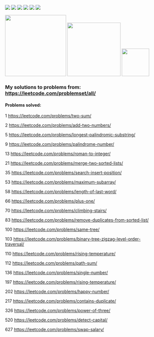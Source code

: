 <img src="https://img.shields.io/github/languages/code-size/jakubowiczish/leetcode-solutions?style=for-the-badge"> <img src="https://img.shields.io/github/repo-size/jakubowiczish/leetcode-solutions?color=purple&style=for-the-badge"> 
<img src="https://img.shields.io/github/languages/count/jakubowiczish/leetcode-solutions?color=green&style=for-the-badge"> 
<img src="https://img.shields.io/github/languages/top/jakubowiczish/leetcode-solutions?color=orange&style=for-the-badge">
<img src="https://img.shields.io/github/commit-activity/m/jakubowiczish/leetcode-solutions?color=lime&style=for-the-badge">
<img src="https://img.shields.io/github/last-commit/jakubowiczish/leetcode-solutions?color=darkgreen&style=for-the-badge">

<img src="https://tokei.rs/b1/github/jakubowiczish/leetcode-solutions?category=code" width="200"> <img src="https://tokei.rs/b1/github/jakubowiczish/leetcode-solutions?category=lines" width="175">
<img src="https://tokei.rs/b1/github/jakubowiczish/leetcode-solutions?category=files" width="90">


### My solutions to problems from: https://leetcode.com/problemset/all/

#### Problems solved:

1 https://leetcode.com/problems/two-sum/

2 https://leetcode.com/problems/add-two-numbers/

5 https://leetcode.com/problems/longest-palindromic-substring/

9 https://leetcode.com/problems/palindrome-number/

13 https://leetcode.com/problems/roman-to-integer/

21 https://leetcode.com/problems/merge-two-sorted-lists/

35 https://leetcode.com/problems/search-insert-position/

53 https://leetcode.com/problems/maximum-subarray/

58 https://leetcode.com/problems/length-of-last-word/

66 https://leetcode.com/problems/plus-one/ 

70 https://leetcode.com/problems/climbing-stairs/

83 https://leetcode.com/problems/remove-duplicates-from-sorted-list/

100 https://leetcode.com/problems/same-tree/

103 https://leetcode.com/problems/binary-tree-zigzag-level-order-traversal/

110 https://leetcode.com/problems/rising-temperature/

112 https://leetcode.com/problems/path-sum/

136 https://leetcode.com/problems/single-number/

197 https://leetcode.com/problems/rising-temperature/

202 https://leetcode.com/problems/happy-number/

217 https://leetcode.com/problems/contains-duplicate/

326 https://leetcode.com/problems/power-of-three/

520 https://leetcode.com/problems/detect-capital/

627 https://leetcode.com/problems/swap-salary/

